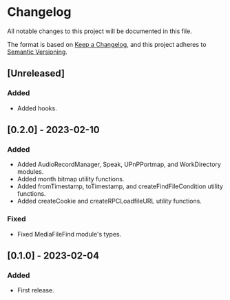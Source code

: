 # Changelog

All notable changes to this project will be documented in this file.

The format is based on [Keep a Changelog](https://keepachangelog.com/en/1.0.0/),
and this project adheres to [Semantic Versioning](https://semver.org/spec/v2.0.0.html).

## [Unreleased]

### Added

- Added hooks.

## [0.2.0] - 2023-02-10

### Added

- Added AudioRecordManager, Speak, UPnPPortmap, and WorkDirectory modules.
- Added month bitmap utility functions.
- Added fromTimestamp, toTimestamp, and createFindFileCondition utility functions.
- Added createCookie and createRPCLoadfileURL utility functions.

### Fixed

- Fixed MediaFileFind module's types.

## [0.1.0] - 2023-02-04

### Added

- First release.
